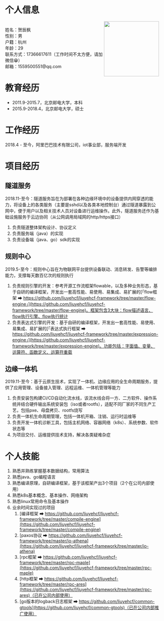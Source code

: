 # 个人信息

<div>
    <img align="right" src="pic.jpg" height="180px">
    </br>
    <div align="left">
        <text>姓名：贺辰枫</text><br/>
        <text>性别：男</text><br/>
        <text>户籍：杭州</text><br/>
        <text>年龄：29</text><br/>
        <text>联系方式：17366617611（工作时间不太方便，请加微信😁）</text><br/>
        <text>邮箱：1559500551@qq.com</text><br/>
    </div>
</div>


# 教育经历

* 2011.9-2015.7，北京邮电大学，本科
* 2015.9-2018.4，北京邮电大学，硕士

# 工作经历

2018.4 - 至今，阿里巴巴技术有限公司，iot事业部，服务端开发

# 项目经历

## 隧道服务

2018.11-至今：隧道服务旨在为部署在各种边缘环境中的设备提供内网穿透的能力，将设备上的各类服务（主要是sshd以及各类本地控制台）通过隧道暴露到公网中，便于用户以及相关技术人员对设备进行运维操作。此外，隧道服务还作为基础设施服务于云边协同（从公网调用局域网的http/https接口）

1. 负责隧道整体架构设计、协议定义
1. 负责服务端（java）的实现
1. 负责设备端（java、go）sdk的实现

## 规则中心

2019.5-至今：规则中心旨在为物联网平台提供设备联动、消息转发、告警等编排能力，支撑每天数百亿次的规则执行

1. 负责规则引擎的开发：参考开源工作流框架flowable，以及多种业务形态，基于自研的编译框架，开发出一套高性能、易使用、易集成、易扩展的[「flow框架 ➡ https://github.com/liuyehcf/liuyehcf-framework/tree/master/flow-engine」](https://github.com/liuyehcf/liuyehcf-framework/tree/master/flow-engine)。框架包含3大块：flow描述语言、flow执行引擎、flow执行统计
1. 负责表达式引擎的开发：基于自研的编译框架，开发出一套高性能、易使用、易集成、易扩展的[「表达式执行框架 ➡ https://github.com/liuyehcf/liuyehcf-framework/tree/master/expression-engine」](https://github.com/liuyehcf/liuyehcf-framework/tree/master/expression-engine)。功能包括：字面值、变量、运算符、函数定义、运算符重载

## 边缘一体机

2019.11-至今：基于云原生技术，实现了一体机、边缘应用的全生命周期服务，提供了应用管理、设备接入管理、远程运维、一体机管理等能力

1. 负责安装包构建CI/CD自动化流水线，该流水线会将一方、二方软件、操作系统并结合硬件输出系统安装包（iso或者rootfs），适配不同厂家的不同生产工艺，包括pxe、母盘拷贝、rootfs烧写
1. 负责一体机生命周期管理，包括一体机开箱、注销、运行时运维等
1. 负责开发一体机诊断工具，包括主机网络、容器网络（k8s）、系统参数、软件状态等
1. 为项目交付、运维提供技术支持，解决各类疑难杂症

# 个人技能

1. 熟悉并熟练掌握基本数据结构，常用算法
1. 熟悉java、go编程语言
1. 熟悉编译原理，自研编译框架，基于该框架产出3个项目（2个在公司内部使用）
1. 熟悉k8s基本概念、基本操作、网络架构
1. 熟悉linux常用命令及基本操作
1. 业余时间实现过的项目
    1. [编译框架 ➡ https://github.com/liuyehcf/liuyehcf-framework/tree/master/compile-engine](https://github.com/liuyehcf/liuyehcf-framework/tree/master/compile-engine)
    1. [paxos协议 ➡ https://github.com/liuyehcf/liuyehcf-framework/tree/master/io-athena](https://github.com/liuyehcf/liuyehcf-framework/tree/master/io-athena)
    1. [rpc框架 ➡ https://github.com/liuyehcf/liuyehcf-framework/tree/master/rpc-maple](https://github.com/liuyehcf/liuyehcf-framework/tree/master/rpc-maple)
    1. [http框架 ➡ https://github.com/liuyehcf/liuyehcf-framework/tree/master/rpc-ares](https://github.com/liuyehcf/liuyehcf-framework/tree/master/rpc-ares)（已在公司内部使用）
    1. [go版本的logback日志框架 ➡ https://github.com/liuyehcf/common-gtools](https://github.com/liuyehcf/common-gtools)（已在公司内部推广使用）
